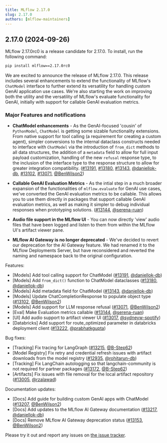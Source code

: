 ```yaml
---
title: MLflow 2.17.0
slug: 2.17.0
authors: [mlflow-maintainers]
---
```


## 2.17.0 (2024-09-26)

MLflow 2.17.0rc0 is a release candidate for 2.17.0. To install, run the following command:

```sh
pip install mlflow==2.17.0rc0
```

We are excited to announce the release of MLflow 2.17.0. This release includes several enhancements to extend the
functionality of MLflow's `ChatModel` interface to further extend its versatility for handling custom GenAI application use cases.
We're also starting the work on improving both the utility and the versatility of MLflow's evaluate functionality for GenAI,
initially with support for callable GenAI evaluation metrics.

### Major Features and notifications

- **ChatModel enhancements** - As the GenAI-focused 'cousin' of `PythonModel`, `ChatModel` is getting some sizable functionality
  extensions. From native support for tool calling (a requirement for creating a custom agent), simpler conversions to the
  internal dataclass constructs needed to interface with `ChatModel` via the introduction of `from_dict` methods to all data structures,
  the addition of a `metadata` field to allow for full input payload customization, handling of the new `refusal` response type, to the
  inclusion of the interface type to the response structure to allow for greater integration compatibility.
  ([#13191](https://github.com/mlflow/mlflow/pull/13191), [#13180](https://github.com/mlflow/mlflow/pull/13180), [#13143](https://github.com/mlflow/mlflow/pull/13143), [@daniellok-db](https://github.com/daniellok-db), [#13102](https://github.com/mlflow/mlflow/pull/13102), [#13071](https://github.com/mlflow/mlflow/pull/13071), [@BenWilson2](https://github.com/BenWilson2))

- **Callable GenAI Evaluation Metrics** - As the intial step in a much broader expansion of the functionalities of `mlflow.evaluate` for
  GenAI use cases, we've converted the GenAI evaluation metrics to be callable. This allows you to use them directly in packages that support
  callable GenAI evaluation metrics, as well as making it simpler to debug individual responses when prototyping solutions. ([#13144](https://github.com/mlflow/mlflow/pull/13144), [@serena-ruan](https://github.com/serena-ruan))

- **Audio file support in the MLflow UI** - You can now directly 'view' audio files that have been logged and listen to them from within the MLflow UI's
  artifact viewer pane.

- **MLflow AI Gateway is no longer deprecated** - We've decided to revert our deprecation for the AI Gateway feature. We had renamed it to the
  MLflow Deployments Server, but have reconsidered and reverted the naming and namespace back to the original configuration.

Features:

- [Models] Add tool calling support for ChatModel ([#13191](https://github.com/mlflow/mlflow/pull/13191), [@daniellok-db](https://github.com/daniellok-db))
- [Models] Add `from_dict()` function to ChatModel dataclasses ([#13180](https://github.com/mlflow/mlflow/pull/13180), [@daniellok-db](https://github.com/daniellok-db))
- [Models] Add metadata field for ChatModel ([#13143](https://github.com/mlflow/mlflow/pull/13143), [@daniellok-db](https://github.com/daniellok-db))
- [Models] Update ChatCompletionResponse to populate object type ([#13102](https://github.com/mlflow/mlflow/pull/13102), [@BenWilson2](https://github.com/BenWilson2))
- [Models] Add support for LLM response refusal ([#13071](https://github.com/mlflow/mlflow/pull/13071), [@BenWilson2](https://github.com/BenWilson2))
- [Eval] Make Evaluation metrics callable ([#13144](https://github.com/mlflow/mlflow/pull/13144), [@serena-ruan](https://github.com/serena-ruan))
- [UI] Add audio support to artifact viewer UI ([#13017](https://github.com/mlflow/mlflow/pull/13017), [@sydneyw-spotify](https://github.com/sydneyw-spotify))
- [Databricks] Add support for route_optimized parameter in databricks deployment client ([#13222](https://github.com/mlflow/mlflow/pull/13222), [@prabhatkgupta](https://github.com/prabhatkgupta))

Bug fixes:

- [Tracking] Fix tracing for LangGraph ([#13215](https://github.com/mlflow/mlflow/pull/13215), [@B-Step62](https://github.com/B-Step62))
- [Model Registry] Fix retry and credential refresh issues with artifact downloads from the model registry ([#12935](https://github.com/mlflow/mlflow/pull/12935), [@rohitarun-db](https://github.com/rohitarun-db))
- [Tracking] Fix LangChain autologging so that langchain-community is not required for partner packages ([#13172](https://github.com/mlflow/mlflow/pull/13172), [@B-Step62](https://github.com/B-Step62))
- [Artifacts] Fix issues with file removal for the local artifact repository ([#13005](https://github.com/mlflow/mlflow/pull/13005), [@rzalawad](https://github.com/rzalawad))

Documentation updates:

- [Docs] Add guide for building custom GenAI apps with ChatModel ([#13207](https://github.com/mlflow/mlflow/pull/13207), [@BenWilson2](https://github.com/BenWilson2))
- [Docs] Add updates to the MLflow AI Gateway documentation ([#13217](https://github.com/mlflow/mlflow/pull/13217), [@daniellok-db](https://github.com/daniellok-db))
- [Docs] Remove MLflow AI Gateway deprecation status ([#13153](https://github.com/mlflow/mlflow/pull/13153), [@BenWilson2](https://github.com/BenWilson2))

Please try it out and report any issues on [the issue tracker](https://github.com/mlflow/mlflow/issues).
